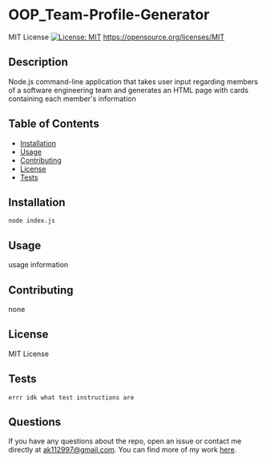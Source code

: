 # OOP_Team-Profile-Generator
  MIT License
[![License: MIT](https://img.shields.io/badge/License-MIT-yellow.svg)](https://opensource.org/licenses/MIT)
https://opensource.org/licenses/MIT

  ## Description

  Node.js command-line application that takes user input regarding members of a software engineering team and generates an HTML page with cards containing each member's information

  ## Table of Contents

  - [Installation](#installation)
  - [Usage](#usage)
  - [Contributing](#contributing)
  - [License](#license)
  - [Tests](#tests)

  ## Installation
  ```
  node index.js
  ```
  ## Usage

  usage information

  ## Contributing

  none

  ## License
  
  MIT License

  ## Tests
  ```
  errr idk what test instructions are
  ```
  ## Questions

  If you have any questions about the repo, open an issue or contact me directly at ak112997@gmail.com. You can find more of my work [here](https://github.com/hak9292).
